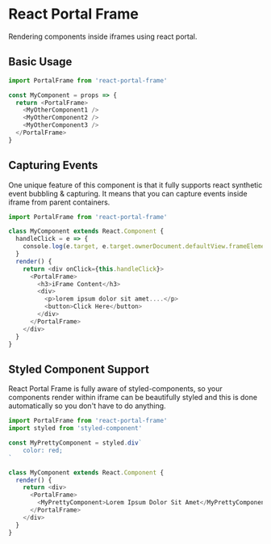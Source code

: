 # React Portal Frame
Rendering components inside iframes using react portal.

## Basic Usage

```js
import PortalFrame from 'react-portal-frame'

const MyComponent = props => {
  return <PortalFrame>
    <MyOtherComponent1 />
    <MyOtherComponent2 />
    <MyOtherComponent3 />
  </PortalFrame>
}
```

## Capturing Events

One unique feature of this component is that it fully supports react synthetic event bubbling & capturing. It means that you can capture events inside iframe from parent containers.

```js
import PortalFrame from 'react-portal-frame'

class MyComponent extends React.Component {
  handleClick = e => {
    console.log(e.target, e.target.ownerDocument.defaultView.frameElement)
  }
  render() {
    return <div onClick={this.handleClick}>
      <PortalFrame>
        <h3>iFrame Content</h3>
        <div>
          <p>lorem ipsum dolor sit amet....</p>
          <button>Click Here</button>
        </div>
      </PortalFrame>
    </div>
  }
}
```

## Styled Component Support

React Portal Frame is fully aware of styled-components, so your components render within iframe can be beautifully styled and this is done automatically so you don't have to do anything.   

```js
import PortalFrame from 'react-portal-frame'
import styled from 'styled-component'

const MyPrettyComponent = styled.div`
    color: red;
`

class MyComponent extends React.Component {
  render() {
    return <div>
      <PortalFrame>
        <MyPrettyComponent>Lorem Ipsum Dolor Sit Amet</MyPrettyComponent>
      </PortalFrame>
    </div>
  }
}
```